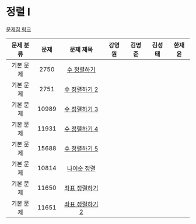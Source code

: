 # 정렬 I

[문제집 링크](https://www.acmicpc.net/workbook/view/7317)

| 문제 분류 | 문제 | 문제 제목 | 강영원 | 김명준 | 김성태 | 한재윤 |
| :-: | :-: | :-: | :-: | --- | --- | --- |
| 기본 문제 | 2750 | [수 정렬하기](https://www.acmicpc.net/problem/2750) |   |   |   |   |
| 기본 문제 | 2751 | [수 정렬하기 2](https://www.acmicpc.net/problem/2751) |   |   |   |   |
| 기본 문제 | 10989 | [수 정렬하기 3](https://www.acmicpc.net/problem/10989) |   |   |   |   |
| 기본 문제 | 11931 | [수 정렬하기 4](https://www.acmicpc.net/problem/11931) |   |   |   |   |
| 기본 문제 | 15688 | [수 정렬하기 5](https://www.acmicpc.net/problem/15688) |   |   |   |   |
| 기본 문제 | 10814 | [나이순 정렬](https://www.acmicpc.net/problem/10814) |   |   |   |   |
| 기본 문제 | 11650 | [좌표 정렬하기](https://www.acmicpc.net/problem/11650) |   |   |   |   |
| 기본 문제 | 11651 | [좌표 정렬하기 2](https://www.acmicpc.net/problem/11651) |   |   |   |   |
